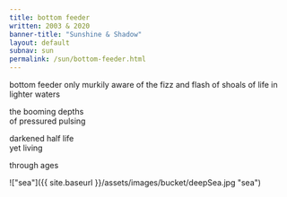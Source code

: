 ```yaml
---
title: bottom feeder
written: 2003 & 2020
banner-title: "Sunshine & Shadow" 
layout: default
subnav: sun
permalink: /sun/bottom-feeder.html
---
```


<div class="poem">
bottom feeder  
only murkily aware  
of the fizz and flash  
of shoals of life  
in lighter waters  

the booming depths  
of pressured pulsing  
  
darkened half life  
yet living  

through ages  
</div>

!["sea"]({{ site.baseurl }}/assets/images/bucket/deepSea.jpg "sea")
